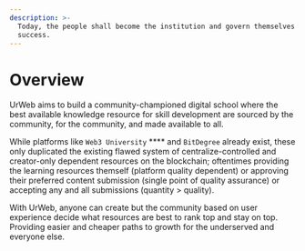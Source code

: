 ```yaml
---
description: >-
  Today, the people shall become the institution and govern themselves to
  success.
---
```


# Overview

UrWeb aims to build a community-championed digital school where the best available knowledge resource for skill development are sourced by the community, for the community, and made available to all.&#x20;

While platforms like `Web3 University` **** and `BitDegree` already exist, these only duplicated the existing flawed system of centralize-controlled and creator-only dependent resources on the blockchain; oftentimes providing the learning resources themself (platform quality dependent) or approving their preferred content submission (single point of quality assurance) or accepting any and all submissions (quantity > quality).

With UrWeb, anyone can create but the community based on user experience decide what resources are best to rank top and stay on top. Providing easier and cheaper paths to growth for the underserved and everyone else.

